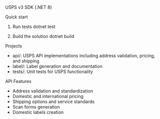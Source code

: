 USPS v3 SDK (.NET 8)

Quick start

1) Run tests
   dotnet test

2) Build the solution
   dotnet build

Projects
- api/: USPS API implementations including address validation, pricing, and shipping
- label/: Label generation and documentation
- tests/: Unit tests for USPS functionality

API Features
- Address validation and standardization
- Domestic and international pricing
- Shipping options and service standards
- Scan forms generation
- Domestic labels creation

